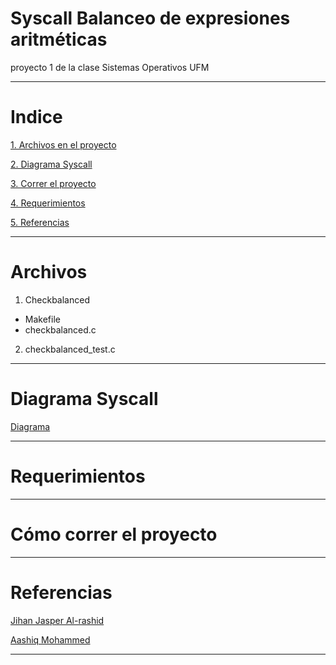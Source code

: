 # Syscall Balanceo de expresiones aritméticas
proyecto 1 de la clase Sistemas Operativos UFM
***
# Indice
[1. Archivos en el proyecto](#archivos)

[2. Diagrama Syscall](#diagrama-syscall)

[3. Correr el proyecto](#cómo-correr-el-proyecto)

[4. Requerimientos](#requerimientos)

[5. Referencias](#referencias)

***
# Archivos
1. Checkbalanced
  * Makefile
  * checkbalanced.c
2. checkbalanced_test.c
***
# Diagrama Syscall
[Diagrama](https://github.com/Tirsocb/Syscall/blob/183b22015e7e0cf58484e33940a9756b2dc4bd55/Diagrama.png)

****
# Requerimientos

***
# Cómo correr el proyecto

***
# Referencias
[Jihan Jasper Al-rashid](https://dev.to/jasper/adding-a-system-call-to-the-linux-kernel-5-8-1-in-ubuntu-20-04-lts-2ga8)

[Aashiq Mohammed](https://github.com/AashiqMohammed/Data-Structures/blob/master/Parentheses%20Balance)
***
